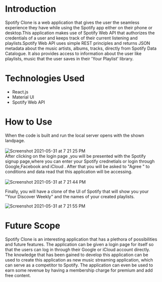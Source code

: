 # Introduction 

Spotify Clone is a web application that gives the user the seamless experience they have while using the Spotify app either on their phone or desktop.This application makes use of Spotify Web API that authorizes the credentials of a user and keeps track of their current listening and playlists.Spotify Web API uses simple REST principles and returns JSON metadata about the music artists, albums, tracks, directly from Spotify Data Catalogue. It also provides access to information about the user like playlists, music that the user saves in their 'Your Playlist' library.

# Technologies Used
- React.js<br>
- Material UI<br>
- Spotify Web API

# How to Use

When the code is built and run the local server opens with the shown landpage. <br>
<br>
![Screenshot 2021-05-31 at 7 21 25 PM](https://user-images.githubusercontent.com/54413011/120203591-81bb4d80-c245-11eb-824f-7b4940d51f00.png)
<br>
After clicking on the login page ,you will be presented with the Spotify signup page,where you can enter your Spotify crednetials or login through Google,Facebook and iCloud . After that you will be asked to "Agree " to conditions and data read that this application will be accessing.<br>
<br>
![Screenshot 2021-05-31 at 7 21 44 PM](https://user-images.githubusercontent.com/54413011/120203921-dc54a980-c245-11eb-8714-6dcb802fe819.png)
<br>

Finally, you will have a clone of the UI of Spotify that will show you your "Your Discover Weekly" and the names of your created playlists.<br>

![Screenshot 2021-05-31 at 7 21 55 PM](https://user-images.githubusercontent.com/54413011/120204175-263d8f80-c246-11eb-8a56-891b9d0fdbe7.png)<br>

# Future Scope

Spotify Clone is an interesting application that has a plethora of possibilities and future features. The application can be given a login page for itself so that the users can log in through their Google or iCloud account directly. The knowledge that has been gained to develop this application can be used to create this application as new music streaming application, which can serve as a competitor to Spotify. The application can even be used to earn some revenue by having a
membership charge for premium and add free content.
<br>
<br>


